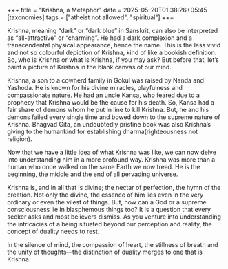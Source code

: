 +++
title = "Krishna, a Metaphor"
date = 2025-05-20T01:38:26+05:45
[taxonomies]
tags = ["atheist not allowed", "spiritual"]
+++



Krishna, meaning “dark” or “dark blue” in Sanskrit, can also be interpreted as “all-attractive” or “charming”.  He had a dark complexion and a transcendental physical appearance, hence the name. This is the less vivid and not so colourful depiction of Krishna, kind of like a bookish definition. So, who is Krishna or what is Krishna, if you may ask? But before that, let’s paint a picture of Krishna in the blank canvas of our mind.

Krishna, a son to a cowherd family in Gokul was raised by Nanda and Yashoda. He is known for his divine miracles, playfulness and compassionate nature. He had an uncle Kansa, who feared due to a prophecy that Krishna would be the cause for his death. So, Kansa had a fair share of demons whom he put in line to kill Krishna. But, he and his demons failed every single time and bowed down to the supreme nature of Krishna. Bhagvad Gita, an undoubtedly pristine book was also Krishna’s giving to the humankind for establishing dharma(righteousness not religion). 

Now that we have a little idea of what Krishna was like, we can now delve into understanding him in a more profound way. Krishna was more than a human who once walked on the same Earth we now tread. He is the beginning, the middle and the end of all pervading universe. 

Krishna is, and in all that is divine; the nectar of perfection, the hymn of the creation. Not only the divine, the essence of him lies even in the very ordinary or even the vilest of things. But, how can a God or a supreme consciousness lie in blasphemous things too? It is a question that every seeker asks and most believers dismiss. As you venture into understanding the intricacies of a being situated beyond our perception and reality, the concept of duality needs to rest.

In the silence of mind, the compassion of heart, the stillness of breath and the unity of thoughts—the distinction of duality merges to one that is Krishna.
